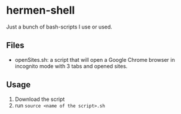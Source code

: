 # hermen-shell
Just a bunch of bash-scripts I use or used.

## Files
- openSites.sh: a script that will open a Google Chrome browser in incognito mode with 3 tabs and opened sites.

## Usage
1. Download the script
2. run `source <name of the script>.sh`
